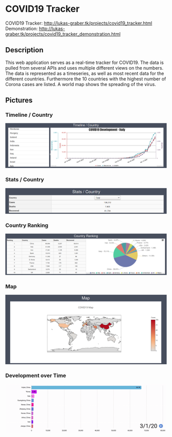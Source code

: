 # COVID19 Tracker
COVID19 Tracker: http://lukas-graber.tk/projects/covid19_tracker.html  
Demonstration: http://lukas-graber.tk/projects/covid19_tracker_demonstration.html  

## Description
This web application serves as a real-time tracker for COVID19. The data is pulled from several APIs and uses multiple different views on the numbers. The data is represented as a timeseries, as well as most recent data for the different countries. Furthermore the 10 countries with the highest number of Corona cases are listed. A world map shows the spreading of the virus.

## Pictures
### Timeline / Country
![Timeline](assets/timeline.png)

### Stats / Country
![Stats](assets/stats.png)  

### Country Ranking
![Ranking](assets/country_ranking.png)  

### Map
![Map](assets/map.png)  

### Development over Time
![Development](assets/covid19-demo.gif)
